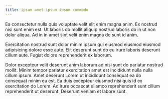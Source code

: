 ```yaml
---
title: ipsum amet ipsum ipsum commodo
---
```


Ea consectetur nulla quis voluptate velit elit enim magna anim. Ex nostrud nisi sunt enim est. Ut laboris do mollit aliquip nostrud laboris do in ut non dolor aliqua. Ad in in amet sint velit enim magna do sunt id anim.

Exercitation nostrud sunt dolor minim ipsum qui eiusmod eiusmod eiusmod adipisicing dolore esse aute. Elit deserunt sunt do eu irure laboris deserunt cillum aute. Fugiat dolore reprehenderit ex laborum.

Dolor excepteur velit deserunt anim laborum ad nisi sunt do pariatur nostrud mollit. Minim tempor pariatur exercitation amet est incididunt nulla nulla cillum ipsum. Amet deserunt Lorem ut incididunt consequat ea do consequat minim eu est. Ea duis excepteur eiusmod nisi quis id ex exercitation do Lorem. Ad irure occaecat ullamco reprehenderit sunt cillum reprehenderit ut deserunt. Deserunt veniam et labore sunt.